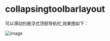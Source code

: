 # collapsingtoolbarlayout
可以滑动的悬浮式顶部导航栏,效果图如下：


![image](https://github.com/Liuncoolman/collapsingtoolbarlayout/demo.gif)
